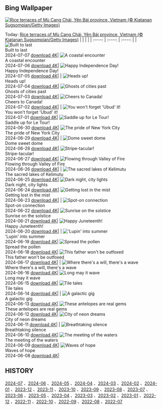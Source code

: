 ## Bing Wallpaper
[![Rice terraces of Mù Cang Chải, Yên Bái province, Vietnam (© Kiatanan Sugsompian/Getty Images)](https://cn.bing.com/th?id=OHR.YenBaiTerraces_EN-US4542290370_UHD.jpg&w=1000)](https://cn.bing.com/th?id=OHR.YenBaiTerraces_EN-US4542290370_UHD.jpg&pid=hp&w=3840&h=2160&rs=1&c=4)

Today: [Rice terraces of Mù Cang Chải, Yên Bái province, Vietnam (© Kiatanan Sugsompian/Getty Images)](https://cn.bing.com/th?id=OHR.YenBaiTerraces_EN-US4542290370_UHD.jpg&pid=hp&w=3840&h=2160&rs=1&c=4)
  |      |      |      |
| :----: | :----: | :----: |
| ![Built to last](https://cn.bing.com/th?id=OHR.ConwyRiver_EN-US4472231451_UHD.jpg&pid=hp&w=384&h=216&rs=1&c=4) <br/> Built to last <br/> 2024-07-07  [download 4K](https://cn.bing.com/th?id=OHR.ConwyRiver_EN-US4472231451_UHD.jpg&pid=hp&w=3840&h=2160&rs=1&c=4)| ![A coastal encounter](https://cn.bing.com/th?id=OHR.NoahBeach_EN-US4383778312_UHD.jpg&pid=hp&w=384&h=216&rs=1&c=4) <br/> A coastal encounter <br/> 2024-07-06  [download 4K](https://cn.bing.com/th?id=OHR.NoahBeach_EN-US4383778312_UHD.jpg&pid=hp&w=3840&h=2160&rs=1&c=4)| ![Happy Independence Day!](https://cn.bing.com/th?id=OHR.HudsonFireworks_EN-US4304057228_UHD.jpg&pid=hp&w=384&h=216&rs=1&c=4) <br/> Happy Independence Day! <br/> 2024-07-05  [download 4K](https://cn.bing.com/th?id=OHR.HudsonFireworks_EN-US4304057228_UHD.jpg&pid=hp&w=3840&h=2160&rs=1&c=4)|
| ![Heads up!](https://cn.bing.com/th?id=OHR.MeerkatManor_EN-US4231814766_UHD.jpg&pid=hp&w=384&h=216&rs=1&c=4) <br/> Heads up! <br/> 2024-07-04  [download 4K](https://cn.bing.com/th?id=OHR.MeerkatManor_EN-US4231814766_UHD.jpg&pid=hp&w=3840&h=2160&rs=1&c=4)| ![Ghosts of cities past](https://cn.bing.com/th?id=OHR.ItalicaRuins_EN-US4110786318_UHD.jpg&pid=hp&w=384&h=216&rs=1&c=4) <br/> Ghosts of cities past <br/> 2024-07-03  [download 4K](https://cn.bing.com/th?id=OHR.ItalicaRuins_EN-US4110786318_UHD.jpg&pid=hp&w=3840&h=2160&rs=1&c=4)| ![Cheers to Canada!](https://cn.bing.com/th?id=OHR.FisgardLighthouse_EN-US3880792118_UHD.jpg&pid=hp&w=384&h=216&rs=1&c=4) <br/> Cheers to Canada! <br/> 2024-07-02  [download 4K](https://cn.bing.com/th?id=OHR.FisgardLighthouse_EN-US3880792118_UHD.jpg&pid=hp&w=3840&h=2160&rs=1&c=4)|
| ![You won't forget 'Ubud' it!](https://cn.bing.com/th?id=OHR.UbudBali_EN-US3541248173_UHD.jpg&pid=hp&w=384&h=216&rs=1&c=4) <br/> You won't forget 'Ubud' it! <br/> 2024-07-01  [download 4K](https://cn.bing.com/th?id=OHR.UbudBali_EN-US3541248173_UHD.jpg&pid=hp&w=3840&h=2160&rs=1&c=4)| ![Saddle up for Le Tour!](https://cn.bing.com/th?id=OHR.TourCorsica_EN-US3437831281_UHD.jpg&pid=hp&w=384&h=216&rs=1&c=4) <br/> Saddle up for Le Tour! <br/> 2024-06-30  [download 4K](https://cn.bing.com/th?id=OHR.TourCorsica_EN-US3437831281_UHD.jpg&pid=hp&w=3840&h=2160&rs=1&c=4)| ![The pride of New York City](https://cn.bing.com/th?id=OHR.ChristopherPark_EN-US9362447266_UHD.jpg&pid=hp&w=384&h=216&rs=1&c=4) <br/> The pride of New York City <br/> 2024-06-29  [download 4K](https://cn.bing.com/th?id=OHR.ChristopherPark_EN-US9362447266_UHD.jpg&pid=hp&w=3840&h=2160&rs=1&c=4)|
| ![Dome sweet dome](https://cn.bing.com/th?id=OHR.FlorenceDuomo_EN-US1448955167_UHD.jpg&pid=hp&w=384&h=216&rs=1&c=4) <br/> Dome sweet dome <br/> 2024-06-28  [download 4K](https://cn.bing.com/th?id=OHR.FlorenceDuomo_EN-US1448955167_UHD.jpg&pid=hp&w=3840&h=2160&rs=1&c=4)| ![Stripe-tacular!](https://cn.bing.com/th?id=OHR.CardinalfishAnemone_EN-US1278259894_UHD.jpg&pid=hp&w=384&h=216&rs=1&c=4) <br/> Stripe-tacular! <br/> 2024-06-27  [download 4K](https://cn.bing.com/th?id=OHR.CardinalfishAnemone_EN-US1278259894_UHD.jpg&pid=hp&w=3840&h=2160&rs=1&c=4)| ![Flowing through Valley of Fire](https://cn.bing.com/th?id=OHR.FireWave_EN-US1154414797_UHD.jpg&pid=hp&w=384&h=216&rs=1&c=4) <br/> Flowing through Valley of Fire <br/> 2024-06-26  [download 4K](https://cn.bing.com/th?id=OHR.FireWave_EN-US1154414797_UHD.jpg&pid=hp&w=3840&h=2160&rs=1&c=4)|
| ![The sacred lakes of Kelimutu](https://cn.bing.com/th?id=OHR.FloresIsland_EN-US1042279828_UHD.jpg&pid=hp&w=384&h=216&rs=1&c=4) <br/> The sacred lakes of Kelimutu <br/> 2024-06-25  [download 4K](https://cn.bing.com/th?id=OHR.FloresIsland_EN-US1042279828_UHD.jpg&pid=hp&w=3840&h=2160&rs=1&c=4)| ![Dark night, city lights](https://cn.bing.com/th?id=OHR.DhakaBangladesh_EN-US0835586345_UHD.jpg&pid=hp&w=384&h=216&rs=1&c=4) <br/> Dark night, city lights <br/> 2024-06-24  [download 4K](https://cn.bing.com/th?id=OHR.DhakaBangladesh_EN-US0835586345_UHD.jpg&pid=hp&w=3840&h=2160&rs=1&c=4)| ![Getting lost in the mist](https://cn.bing.com/th?id=OHR.BrazilRainforest_EN-US0704211658_UHD.jpg&pid=hp&w=384&h=216&rs=1&c=4) <br/> Getting lost in the mist <br/> 2024-06-23  [download 4K](https://cn.bing.com/th?id=OHR.BrazilRainforest_EN-US0704211658_UHD.jpg&pid=hp&w=3840&h=2160&rs=1&c=4)|
| ![Spot-on connection](https://cn.bing.com/th?id=OHR.LewaGiraffe_EN-US0571205457_UHD.jpg&pid=hp&w=384&h=216&rs=1&c=4) <br/> Spot-on connection <br/> 2024-06-22  [download 4K](https://cn.bing.com/th?id=OHR.LewaGiraffe_EN-US0571205457_UHD.jpg&pid=hp&w=3840&h=2160&rs=1&c=4)| ![Sunrise on the solstice](https://cn.bing.com/th?id=OHR.KokinoMacedonia_EN-US0466604378_UHD.jpg&pid=hp&w=384&h=216&rs=1&c=4) <br/> Sunrise on the solstice <br/> 2024-06-21  [download 4K](https://cn.bing.com/th?id=OHR.KokinoMacedonia_EN-US0466604378_UHD.jpg&pid=hp&w=3840&h=2160&rs=1&c=4)| ![Happy Juneteenth!](https://cn.bing.com/th?id=OHR.LawrenceMosaic_EN-US0314379909_UHD.jpg&pid=hp&w=384&h=216&rs=1&c=4) <br/> Happy Juneteenth! <br/> 2024-06-20  [download 4K](https://cn.bing.com/th?id=OHR.LawrenceMosaic_EN-US0314379909_UHD.jpg&pid=hp&w=3840&h=2160&rs=1&c=4)|
| !['Lupin' into summer](https://cn.bing.com/th?id=OHR.LupinIceland_EN-US0093427185_UHD.jpg&pid=hp&w=384&h=216&rs=1&c=4) <br/> 'Lupin' into summer <br/> 2024-06-19  [download 4K](https://cn.bing.com/th?id=OHR.LupinIceland_EN-US0093427185_UHD.jpg&pid=hp&w=3840&h=2160&rs=1&c=4)| ![Spread the pollen](https://cn.bing.com/th?id=OHR.HummingThistle_EN-US9897642087_UHD.jpg&pid=hp&w=384&h=216&rs=1&c=4) <br/> Spread the pollen <br/> 2024-06-18  [download 4K](https://cn.bing.com/th?id=OHR.HummingThistle_EN-US9897642087_UHD.jpg&pid=hp&w=3840&h=2160&rs=1&c=4)| ![This father won't be outfoxed](https://cn.bing.com/th?id=OHR.RedFoxDad_EN-US9773161483_UHD.jpg&pid=hp&w=384&h=216&rs=1&c=4) <br/> This father won't be outfoxed <br/> 2024-06-17  [download 4K](https://cn.bing.com/th?id=OHR.RedFoxDad_EN-US9773161483_UHD.jpg&pid=hp&w=3840&h=2160&rs=1&c=4)|
| ![Where there's a will, there's a wave](https://cn.bing.com/th?id=OHR.NazareWave_EN-US9510827848_UHD.jpg&pid=hp&w=384&h=216&rs=1&c=4) <br/> Where there's a will, there's a wave <br/> 2024-06-16  [download 4K](https://cn.bing.com/th?id=OHR.NazareWave_EN-US9510827848_UHD.jpg&pid=hp&w=3840&h=2160&rs=1&c=4)| ![Long may it wave](https://cn.bing.com/th?id=OHR.FlagsDC_EN-US9363778856_UHD.jpg&pid=hp&w=384&h=216&rs=1&c=4) <br/> Long may it wave <br/> 2024-06-15  [download 4K](https://cn.bing.com/th?id=OHR.FlagsDC_EN-US9363778856_UHD.jpg&pid=hp&w=3840&h=2160&rs=1&c=4)| ![Tile tales](https://cn.bing.com/th?id=OHR.RegistanUzbekistan_EN-US7287760362_UHD.jpg&pid=hp&w=384&h=216&rs=1&c=4) <br/> Tile tales <br/> 2024-06-14  [download 4K](https://cn.bing.com/th?id=OHR.RegistanUzbekistan_EN-US7287760362_UHD.jpg&pid=hp&w=3840&h=2160&rs=1&c=4)|
| ![A galactic gig](https://cn.bing.com/th?id=OHR.BigBendMilkyWay_EN-US7213876995_UHD.jpg&pid=hp&w=384&h=216&rs=1&c=4) <br/> A galactic gig <br/> 2024-06-13  [download 4K](https://cn.bing.com/th?id=OHR.BigBendMilkyWay_EN-US7213876995_UHD.jpg&pid=hp&w=3840&h=2160&rs=1&c=4)| ![These antelopes are real gems](https://cn.bing.com/th?id=OHR.GemsbokBotswana_EN-US7126985499_UHD.jpg&pid=hp&w=384&h=216&rs=1&c=4) <br/> These antelopes are real gems <br/> 2024-06-12  [download 4K](https://cn.bing.com/th?id=OHR.GemsbokBotswana_EN-US7126985499_UHD.jpg&pid=hp&w=3840&h=2160&rs=1&c=4)| ![City of neon dreams](https://cn.bing.com/th?id=OHR.OsakaNight_EN-US7022302235_UHD.jpg&pid=hp&w=384&h=216&rs=1&c=4) <br/> City of neon dreams <br/> 2024-06-11  [download 4K](https://cn.bing.com/th?id=OHR.OsakaNight_EN-US7022302235_UHD.jpg&pid=hp&w=3840&h=2160&rs=1&c=4)|
| ![Breathtaking silence](https://cn.bing.com/th?id=OHR.BardenasBiosphere_EN-US6936891495_UHD.jpg&pid=hp&w=384&h=216&rs=1&c=4) <br/> Breathtaking silence <br/> 2024-06-10  [download 4K](https://cn.bing.com/th?id=OHR.BardenasBiosphere_EN-US6936891495_UHD.jpg&pid=hp&w=3840&h=2160&rs=1&c=4)| ![The meeting of the waters](https://cn.bing.com/th?id=OHR.KillikRiverAlaska_EN-US6860539516_UHD.jpg&pid=hp&w=384&h=216&rs=1&c=4) <br/> The meeting of the waters <br/> 2024-06-09  [download 4K](https://cn.bing.com/th?id=OHR.KillikRiverAlaska_EN-US6860539516_UHD.jpg&pid=hp&w=3840&h=2160&rs=1&c=4)| ![Waves of hope](https://cn.bing.com/th?id=OHR.HumpbackFamily_EN-US6789097648_UHD.jpg&pid=hp&w=384&h=216&rs=1&c=4) <br/> Waves of hope <br/> 2024-06-08  [download 4K](https://cn.bing.com/th?id=OHR.HumpbackFamily_EN-US6789097648_UHD.jpg&pid=hp&w=3840&h=2160&rs=1&c=4)|

  
  ## HISTORY
  [2024-07](https://github.com/Underglaze-Blue/bingwallpaper/tree/main/archive/2024-07/) 、[2024-06](https://github.com/Underglaze-Blue/bingwallpaper/tree/main/archive/2024-06/) 、[2024-05](https://github.com/Underglaze-Blue/bingwallpaper/tree/main/archive/2024-05/) 、[2024-04](https://github.com/Underglaze-Blue/bingwallpaper/tree/main/archive/2024-04/) 、[2024-03](https://github.com/Underglaze-Blue/bingwallpaper/tree/main/archive/2024-03/) 、[2024-02](https://github.com/Underglaze-Blue/bingwallpaper/tree/main/archive/2024-02/) 、[2024-01](https://github.com/Underglaze-Blue/bingwallpaper/tree/main/archive/2024-01/) 、[2023-12](https://github.com/Underglaze-Blue/bingwallpaper/tree/main/archive/2023-12/) 、[2023-11](https://github.com/Underglaze-Blue/bingwallpaper/tree/main/archive/2023-11/) 、[2023-10](https://github.com/Underglaze-Blue/bingwallpaper/tree/main/archive/2023-10/) 、[2023-09](https://github.com/Underglaze-Blue/bingwallpaper/tree/main/archive/2023-09/) 、[2023-08](https://github.com/Underglaze-Blue/bingwallpaper/tree/main/archive/2023-08/) 、[2023-07](https://github.com/Underglaze-Blue/bingwallpaper/tree/main/archive/2023-07/) 、[2023-06](https://github.com/Underglaze-Blue/bingwallpaper/tree/main/archive/2023-06/) 、[2023-05](https://github.com/Underglaze-Blue/bingwallpaper/tree/main/archive/2023-05/) 、[2023-04](https://github.com/Underglaze-Blue/bingwallpaper/tree/main/archive/2023-04/) 、[2023-03](https://github.com/Underglaze-Blue/bingwallpaper/tree/main/archive/2023-03/) 、[2023-02](https://github.com/Underglaze-Blue/bingwallpaper/tree/main/archive/2023-02/) 、[2023-01](https://github.com/Underglaze-Blue/bingwallpaper/tree/main/archive/2023-01/) 、[2022-12](https://github.com/Underglaze-Blue/bingwallpaper/tree/main/archive/2022-12/) 、[2022-11](https://github.com/Underglaze-Blue/bingwallpaper/tree/main/archive/2022-11/) 、[2022-10](https://github.com/Underglaze-Blue/bingwallpaper/tree/main/archive/2022-10/) 、[2022-09](https://github.com/Underglaze-Blue/bingwallpaper/tree/main/archive/2022-09/) 、[2022-08](https://github.com/Underglaze-Blue/bingwallpaper/tree/main/archive/2022-08/) 、[2022-07](https://github.com/Underglaze-Blue/bingwallpaper/tree/main/archive/2022-07/) 